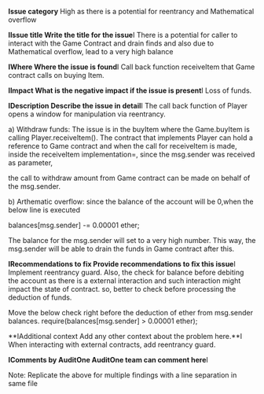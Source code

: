 **Issue category**
High as there is a potential for reentrancy
and Mathematical overflow


**IIssue title Write the title for the issue**I
There is a potential for caller to interact with the Game Contract
and drain finds and also due to Mathematical overflow, lead to a very high balance


**IWhere Where the issue is found**I
Call back function receiveItem that Game contract calls on buying Item.



**IImpact What is the negative impact if the issue is present**I
Loss of funds.

**IDescription Describe the issue in detail**I
The call back function of Player opens a window for manipulation via reentrancy.

a) Withdraw funds:
The issue is in the buyItem where the Game.buyItem is calling Player.receiveItem().
The contract that implements Player can hold a reference to Game contract and 
when the call for receiveItem is made, inside the receiveItem implementation=,
since the msg.sender was received as parameter,

the call to withdraw amount from Game contract can be made on behalf of the msg.sender.

b) Arthematic overflow:
since the balance of the account will be 0,when the below line is executed

 balances[msg.sender] -= 0.00001 ether;
 
The balance for the msg.sender will set to a very high number. This way, the msg.sender
will be able to drain the funds in Game contract after this. 


**IRecommendations to fix Provide recommendations to fix this issue**I
Implement reentrancy guard.
Also, the check for balance before debiting the account as there is a external interaction
and such interaction might impact the state of contract. so, better to check before processing the
deduction of funds.

Move the below check right before the deduction of ether from msg.sender balances.
require(balances[msg.sender] > 0.00001 ether);


**IAdditional context Add any other context about the problem here.**I
When interacting with external contracts, add reentrancy guard.

**IComments by AuditOne AuditOne team can comment here**I

Note: Replicate the above for multiple findings with a line separation in same file
